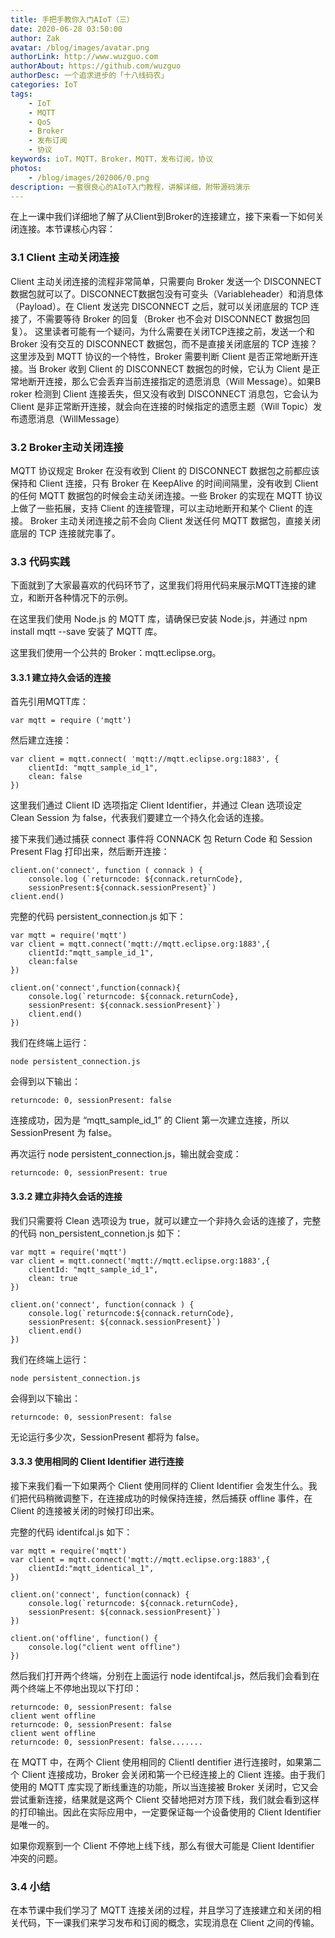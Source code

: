 ```yaml
---
title: 手把手教你入门AIoT（三）
date: 2020-06-28 03:50:00
author: Zak
avatar: /blog/images/avatar.png
authorLink: http://www.wuzguo.com
authorAbout: https://github.com/wuzguo
authorDesc: 一个追求进步的「十八线码农」
categories: IoT
tags: 
	- IoT
	- MQTT
	- QoS
	- Broker
	- 发布订阅
	- 协议
keywords: ioT，MQTT，Broker，MQTT，发布订阅，协议
photos:
	- /blog/images/202006/0.png
description: 一套很良心的AIoT入门教程，讲解详细，附带源码演示
---
```



在上一课中我们详细地了解了从Client到Broker的连接建立，接下来看一下如何关闭连接。本节课核心内容：


### 3.1 Client 主动关闭连接
Client 主动关闭连接的流程非常简单，只需要向 Broker 发送一个 DISCONNECT 数据包就可以了。DISCONNECT数据包没有可变头（Variableheader）和消息体
（Payload）。在 Client 发送完 DISCONNECT 之后，就可以关闭底层的 TCP 连接了，不需要等待 Broker 的回复（Broker 也不会对 DISCONNECT 数据包回复）。
这里读者可能有一个疑问，为什么需要在关闭TCP连接之前，发送一个和 Broker 没有交互的 DISCONNECT 数据包，而不是直接关闭底层的 TCP 连接？
这里涉及到 MQTT 协议的一个特性，Broker 需要判断 Client 是否正常地断开连接。当 Broker 收到 Client 的 DISCONNECT 数据包的时候，它认为 Client 是正常地断开连接，那么它会丢弃当前连接指定的遗愿消息（Will Message）。如果B roker 检测到 Client 连接丢失，但又没有收到 DISCONNECT 消息包，它会认为 Client 是非正常断开连接，就会向在连接的时候指定的遗愿主题（Will Topic）发布遗愿消息（WillMessage）

### 3.2 Broker主动关闭连接
MQTT 协议规定 Broker 在没有收到 Client 的 DISCONNECT 数据包之前都应该保持和 Client 连接，只有 Broker 在 KeepAlive 的时间间隔里，没有收到 Client 的任何 MQTT 数据包的时候会主动关闭连接。一些 Broker 的实现在 MQTT 协议上做了一些拓展，支持 Client 的连接管理，可以主动地断开和某个 Client 的连接。
Broker 主动关闭连接之前不会向 Client 发送任何 MQTT 数据包，直接关闭底层的 TCP 连接就完事了。

### 3.3 代码实践
下面就到了大家最喜欢的代码环节了，这里我们将用代码来展示MQTT连接的建立，和断开各种情况下的示例。

在这里我们使用 Node.js 的 MQTT 库，请确保已安装 Node.js，并通过 npm install mqtt --save 安装了 MQTT 库。

这里我们使用一个公共的 Broker：mqtt.eclipse.org。

#### 3.3.1 建立持久会话的连接

首先引用MQTT库：

```
var mqtt = require ('mqtt')
```

然后建立连接：

```
var client = mqtt.connect( 'mqtt://mqtt.eclipse.org:1883', {
	clientId: "mqtt_sample_id_1",
	clean: false
})
```

这里我们通过 Client ID 选项指定 Client Identifier，并通过 Clean 选项设定 Clean Session 为 false，代表我们要建立一个持久化会话的连接。

接下来我们通过捕获 connect 事件将 CONNACK 包 Return Code 和 Session Present Flag 打印出来，然后断开连接：

```
client.on('connect', function ( connack ) {
	console.log (`returncode: ${connack.returnCode},
	sessionPresent:${connack.sessionPresent}`)
client.end()
```

完整的代码 persistent_connection.js 如下：

```
var mqtt = require('mqtt')
var client = mqtt.connect('mqtt://mqtt.eclipse.org:1883',{
	clientId:"mqtt_sample_id_1",
	clean:false
})

client.on('connect',function(connack){
	console.log(`returncode: ${connack.returnCode},
	sessionPresent: ${connack.sessionPresent}`)
	client.end()
})
```

我们在终端上运行：

```
node persistent_connection.js
```

会得到以下输出：

```
returncode: 0, sessionPresent: false
```

连接成功，因为是 “mqtt_sample_id_1” 的 Client 第一次建立连接，所以 SessionPresent 为 false。

再次运行 node persistent_connection.js，输出就会变成：

```
returncode: 0, sessionPresent: true
```


#### 3.3.2 建立非持久会话的连接
我们只需要将 Clean 选项设为 true，就可以建立一个非持久会话的连接了，完整的代码 non_persistent_connetion.js 如下：

```
var mqtt = require('mqtt')
var client = mqtt.connect('mqtt://mqtt.eclipse.org:1883',{
	clientId: "mqtt_sample_id_1",
	clean: true
})

client.on('connect', function(connack ) {
	console.log(`returncode:${connack.returnCode},
	sessionPresent: ${connack.sessionPresent}`)
	client.end()
})
```

我们在终端上运行：

```
node persistent_connection.js
```

会得到以下输出：

```
returncode: 0, sessionPresent: false
```

无论运行多少次，SessionPresent 都将为 false。

#### 3.3.3 使用相同的 Client Identifier 进行连接

接下来我们看一下如果两个 Client 使用同样的 Client Identifier 会发生什么。我们把代码稍微调整下，在连接成功的时候保持连接，然后捕获 offline 事件，在 Client 的连接被关闭的时候打印出来。

完整的代码 identifcal.js 如下：

```
var mqtt = require('mqtt')
var client = mqtt.connect('mqtt://mqtt.eclipse.org:1883',{
	clientId:"mqtt_identical_1",
})

client.on('connect', function(connack) {
	console.log(`returncode: ${connack.returnCode},
	sessionPresent: ${connack.sessionPresent}`)
})

client.on('offline', function() {
	console.log("client went offline")
})
```

然后我们打开两个终端，分别在上面运行 node identifcal.js，然后我们会看到在两个终端上不停地出现以下打印：

```
returncode: 0, sessionPresent: false
client went offline
returncode: 0, sessionPresent: false
client went offline
returncode: 0, sessionPresent: false.......
```

在 MQTT 中，在两个 Client 使用相同的 ClientI dentifier 进行连接时，如果第二个 Client 连接成功，Broker 会关闭和第一个已经连接上的 Client 连接。由于我们使用的 MQTT 库实现了断线重连的功能，所以当连接被 Broker 关闭时，它又会尝试重新连接，结果就是这两个 Client 交替地把对方顶下线，我们就会看到这样的打印输出。因此在实际应用中，一定要保证每一个设备使用的 Client Identifier 是唯一的。

如果你观察到一个 Client 不停地上线下线，那么有很大可能是 Client Identifier 冲突的问题。

### 3.4 小结

在本节课中我们学习了 MQTT 连接关闭的过程，并且学习了连接建立和关闭的相关代码，下一课我们来学习发布和订阅的概念，实现消息在 Client 之间的传输。